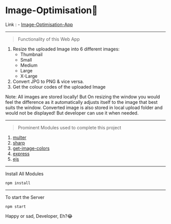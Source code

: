 # Image-Optimisation🎯
Link : -
[Image-Optimisation-App](https://image-optimisation-app.herokuapp.com/) 

---

>Functionality of this Web App
1. Resize the uploaded Image into 6 different images:
    - Thumbnail
    - Small
    - Medium
    - Large
    - X-Large 
2. Convert JPG to PNG & vice versa.
3. Get the colour codes of the uploaded Image

Note: All images are stored locally! But On resizing the window you would feel the difference as it automatically adjusts itself to the image that best suits the window.
Converted image is also stored in local upload folder and would not be displayed! But developer can use it when needed.

---
>Prominent Modules used to complete this project
1. [multer](https://www.npmjs.com/package/multer)
2. [sharp](https://sharp.pixelplumbing.com/api-resize)
3. [get-image-colors](https://www.npmjs.com/package/get-image-colors)
4. [express](https://www.npmjs.com/package/express)
5. [ejs](https://www.npmjs.com/package/ejs)
---

Install All Modules
```nodejs
npm install 
```
---
To start the Server
```nodejs
npm start
```

Happy or sad, Developer, Eh?😂

